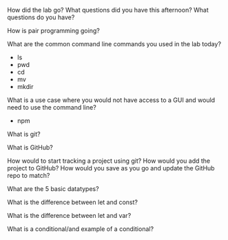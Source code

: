 How did the lab go?
What questions did you have this afternoon?
What questions do you have?

How is pair programming going?

What are the common command line commands you used in the lab today?

- ls
- pwd
- cd
- mv
- mkdir

What is a use case where you would not have access to a GUI and would need to use the command line?
 - npm

What is git?

What is GitHub?

How would to start tracking a project using git? How would you add the project to GitHub? How would you save as you go and update the GitHub repo to match?

What are the 5 basic datatypes?

What is the difference between let and const?

What is the difference between let and var?

What is a conditional/and example of a conditional?
